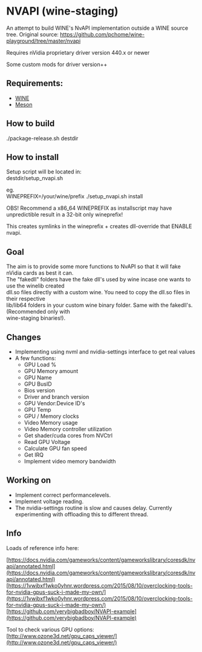 # NVAPI (wine-staging)

An attempt to build WINE's NvAPI implementation outside a WINE source tree.
Original source: https://github.com/pchome/wine-playground/tree/master/nvapi  

Requires nVidia proprietary driver version 440.x or newer  

Some custom mods for driver version++  

## Requirements:  
- [WINE](https://www.winehq.org/)  
- [Meson](http://mesonbuild.com/)  

## How to build  

./package-release.sh destdir  

## How to install  

Setup script will be located in:  
destdir/setup_nvapi.sh  

eg.  
WINEPREFIX=/your/wine/prefix ./setup_nvapi.sh install  

OBS! Recommend a x86_64 WINEPREFIX as installscript may have unpredictible result in a 32-bit only wineprefix!  

This creates symlinks in the wineprefix + creates dll-override that ENABLE nvapi.  

## Goal  

The aim is to provide some more functions to NvAPI so that it will fake nVidia cards as best it can.  
The "fakedll" folders have the fake dll's used by wine incase one wants to use the winelib created  
dll.so files directly with a custom wine. You need to copy the dll.so files in their respective  
lib/lib64 folders in your custom wine binary folder. Same with the fakedll's. (Recommended only with  
wine-staging binaries!).  

## Changes

* Implementing using nvml and nvidia-settings interface to get real values  
* A few functions:  
  * GPU Load %  
  * GPU Memory amount  
  * GPU Name  
  * GPU BusID  
  * Bios version  
  * Driver and branch version  
  * GPU Vendor:Device ID's  
  * GPU Temp  
  * GPU / Memory clocks  
  * Video Memory usage  
  * Video Memory controller utilization  
  * Get shader/cuda cores from NVCtrl  
  * Read GPU Voltage  
  * Calculate GPU fan speed
  * Get IRQ  
  * Implement video memory bandwidth  

## Working on  

* Implement correct performancelevels.  
* Implement voltage reading.  
* The nvidia-settings routine is slow and causes delay. Currently experimenting with offloading this to different thread.  

## Info  

Loads of reference info here:  

[https://docs.nvidia.com/gameworks/content/gameworkslibrary/coresdk/nvapi/annotated.html](https://docs.nvidia.com/gameworks/content/gameworkslibrary/coresdk/nvapi/annotated.html)  
[https://1vwjbxf1wko0yhnr.wordpress.com/2015/08/10/overclocking-tools-for-nvidia-gpus-suck-i-made-my-own/](https://1vwjbxf1wko0yhnr.wordpress.com/2015/08/10/overclocking-tools-for-nvidia-gpus-suck-i-made-my-own/)  
[https://github.com/verybigbadboy/NVAPI-example](https://github.com/verybigbadboy/NVAPI-example)  

Tool to check various GPU options:  
[http://www.ozone3d.net/gpu_caps_viewer/](http://www.ozone3d.net/gpu_caps_viewer/)  
